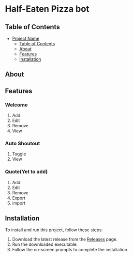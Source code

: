 # Half-Eaten Pizza bot


## Table of Contents

- [Project Name](#project-name)
  - [Table of Contents](#table-of-contents)
  - [About](#about)
  - [Features](#features)
  - [Installation](#installation)


## About


## Features

### Welcome
1. Add
2. Edit
3. Remove
4. View
### Auto Shoutout
1. Toggle
2. View
### Quote(Yet to add)
1. Add
2. Edit
3. Remove
4. Export
5. Import

## Installation

To install and run this project, follow these steps:

1. Download the latest release from the [Releases](https://github.com/Djmater/TwitchBot/releases) page.
2. Run the downloaded executable.
3. Follow the on-screen prompts to complete the installation.



